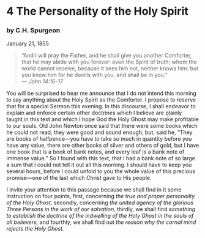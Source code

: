 # 4 The Personality of the Holy Spirit

### by C.H. Spurgeon

January 21, 1855

> “And I will pray the Father, and he shall give you another Comforter, that he may abide with you forever: even the Spirit of truth; whom the world cannot receive, because it sees him not, neither knows him: but you know him for he dwells with you, and shall be in you.”  
— *John 14:16-17*

You will be surprised to hear me announce that I do not intend this morning to say anything about the Holy Spirit as the Comforter. I propose to reserve that for a special Sermon this evening. In this discourse, I shall endeavor to explain and enforce certain other doctrines which I believe are plainly taught in this text and which I hope God the Holy Ghost may make profitable to our souls. Old John Newton once said that there were some books which he could not read, they were good and sound enough, but, said he, “They are books of halfpence—you have to take so much in quantity before you have any value, there are other books of silver and others of gold, but I have one book that is a book of bank notes, and every leaf is a bank note of immense value.” So I found with this text, that I had a bank note of so large a sum that I could not tell it out all this morning. I should have to keep you several hours, before I could unfold to you the whole value of this precious promise—one of the last which Christ gave to His people.

I invite your attention to this passage because we shall find in it some instruction on four points, first, concerning *the true and proper personality of the Holy Ghost,* secondly, concerning *the united agency of the glorious Three Persons in the work of our salvation,* thirdly, we shall find *something to establish the doctrine of the indwelling of the Holy Ghost in the souls of all believers,* and fourthly, we shall find out *the reason why the carnal mind rejects the Holy Ghost.*